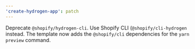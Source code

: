 ```yaml
---
'create-hydrogen-app': patch
---
```


Deprecate `@shopify/hydrogen-cli`. Use Shopify CLI (`@shopify/cli-hydrogen` instead. The template now adds the `@shopify/cli` dependencies for the `yarn preview` command.
